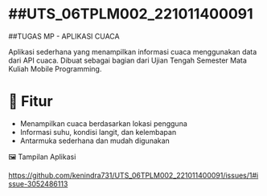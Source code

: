 ##UTS_06TPLM002_221011400091
====
##TUGAS MP - APLIKASI CUACA

Aplikasi sederhana yang menampilkan informasi cuaca menggunakan data dari API cuaca. Dibuat sebagai bagian dari Ujian Tengah Semester Mata Kuliah Mobile Programming.

📱 Fitur
====
- Menampilkan cuaca berdasarkan lokasi pengguna
- Informasi suhu, kondisi langit, dan kelembapan
- Antarmuka sederhana dan mudah digunakan

🖼️ Tampilan Aplikasi

https://github.com/kenindra731/UTS_06TPLM002_221011400091/issues/1#issue-3052486113
